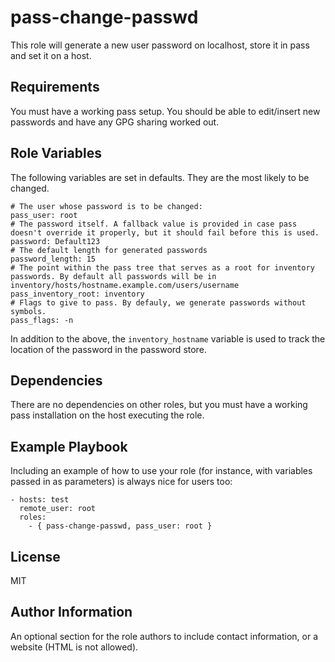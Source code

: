 pass-change-passwd
==================

This role will generate a new user password on localhost, store it in pass and set it on a host.

Requirements
------------

You must have a working pass setup. You should be able to edit/insert new passwords and have any GPG sharing worked out.

Role Variables
--------------

The following variables are set in defaults. They are the most likely to be changed.
```
# The user whose password is to be changed:
pass_user: root 
# The password itself. A fallback value is provided in case pass doesn't override it properly, but it should fail before this is used.
password: Default123 
# The default length for generated passwords
password_length: 15
# The point within the pass tree that serves as a root for inventory passwords. By default all passwords will be in inventory/hosts/hostname.example.com/users/username
pass_inventory_root: inventory 
# Flags to give to pass. By defauly, we generate passwords without symbols.
pass_flags: -n
```

In addition to the above, the `inventory_hostname` variable is used to track the location of the password in the password store.

Dependencies
------------

There are no dependencies on other roles, but you must have a working pass installation on the host executing the role.

Example Playbook
----------------

Including an example of how to use your role (for instance, with variables passed in as parameters) is always nice for users too:

```
- hosts: test
  remote_user: root
  roles:
    - { pass-change-passwd, pass_user: root }
```

License
-------

MIT

Author Information
------------------

An optional section for the role authors to include contact information, or a website (HTML is not allowed).
